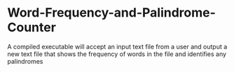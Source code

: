 # Word-Frequency-and-Palindrome-Counter

A compiled executable will accept an input text file from a user and output a new text file that shows the frequency of words in the file and identifies any palindromes
